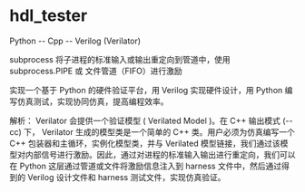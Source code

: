 # hdl_tester

Python -- Cpp -- Verilog    (Verilator)  

subprocess 将子进程的标准输入或输出重定向到管道中，使用 subprocess.PIPE 或 文件管道（FIFO）进行激励 

实现一个基于 Python 的硬件验证平台，用 Verilog 实现硬件设计，用 Python 编写仿真测试，实现协同仿真，提高编程效率。  

解析： Verilator 会提供一个验证模型 ( Verilated Model )。在 C++ 输出模式 (--cc) 下， Verilator 生成的模型类是一个简单的 C++ 类。用户必须为仿真编写一个 C++ 包装器和主循环，实例化模型类，并与 Verilated 模型链接，我们通过该模型对内部信号进行激励。因此，通过对进程的标准输入输出进行重定向，我们可以在 Python 这层通过管道或文件将激励信息注入到 harness 文件中，然后通过得到的 Verilog 设计文件和 harness 测试文件，实现仿真验证。
